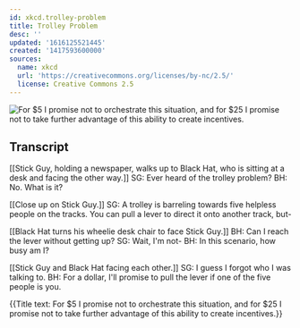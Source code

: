 ```yaml
---
id: xkcd.trolley-problem
title: Trolley Problem
desc: ''
updated: '1616125521445'
created: '1417593600000'
sources:
  name: xkcd
  url: 'https://creativecommons.org/licenses/by-nc/2.5/'
  license: Creative Commons 2.5
---
```

![For $5 I promise not to orchestrate this situation, and for $25 I promise not to take further advantage of this ability to create incentives.](https://imgs.xkcd.com/comics/trolley_problem.png)

## Transcript
[[Stick Guy, holding a newspaper, walks up to Black Hat, who is sitting at a desk and facing the other way.]]
SG: Ever heard of the trolley problem?
BH: No. What is it?

[[Close up on Stick Guy.]]
SG: A trolley is barreling towards five helpless people on the tracks. You can pull a lever to direct it onto another track, but-

[[Black Hat turns his wheelie desk chair to face Stick Guy.]]
BH: Can I reach the lever without getting up?
SG: Wait, I'm not-
BH: In this scenario, how busy am I?

[[Stick Guy and Black Hat facing each other.]]
SG: I guess I forgot who I was talking to. 
BH: For a dollar, I'll promise to pull the lever if one of the five people is you. 

{{Title text: For $5 I promise not to orchestrate this situation, and for $25 I promise not to take further advantage of this ability to create incentives.}}
